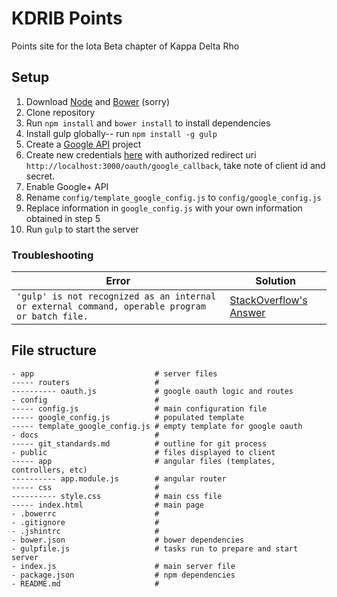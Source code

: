 # KDRIB Points
Points site for the Iota Beta chapter of Kappa Delta Rho

## Setup
1. Download [Node](https://nodejs.org/en/) and [Bower](http://bower.io/) (sorry)
2. Clone repository
3. Run `npm install` and `bower install` to install dependencies
4. Install gulp globally-- run `npm install -g gulp`
5. Create a [Google API](https://console.developers.google.com/apis/library) project
6. Create new credentials [here](https://console.developers.google.com/apis/credentials) with authorized redirect uri `http://localhost:3000/oauth/google_callback`, take note of client id and secret.
7. Enable Google+ API
8. Rename `config/template_google_config.js` to `config/google_config.js`
9. Replace information in `google_config.js` with your own information obtained in step 5
10. Run `gulp` to start the server

### Troubleshooting
Error | Solution
------|---------
`'gulp' is not recognized as an internal or external command, operable program or batch file.` | [StackOverflow's Answer](http://stackoverflow.com/questions/24027551/gulp-command-not-found-error-after-installing-gulp)

## File structure
```
- app                           # server files
----- routers                   #
---------- oauth.js             # google oauth logic and routes
- config                        #
----- config.js                 # main configuration file
----- google_config.js          # populated template
----- template_google_config.js # empty template for google oauth
- docs                          #
----- git_standards.md          # outline for git process
- public                        # files displayed to client
----- app                       # angular files (templates, controllers, etc)
---------- app.module.js        # angular router
----- css                       #
---------- style.css            # main css file
----- index.html                # main page
- .bowerrc                      #
- .gitignore                    #
- .jshintrc                     #
- bower.json                    # bower dependencies
- gulpfile.js                   # tasks run to prepare and start server
- index.js                      # main server file
- package.json                  # npm dependencies
- README.md                     #
```
